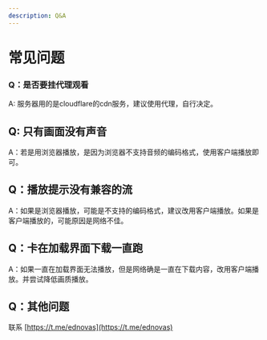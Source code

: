 ```yaml
---
description: Q&A
---
```


# 常见问题

### Q：是否要挂代理观看 <a href="#shi-fou-xu-yao-shi-yong-dai-li-guan-kan" id="shi-fou-xu-yao-shi-yong-dai-li-guan-kan"></a>

A: 服务器用的是cloudflare的cdn服务，建议使用代理，自行决定。

## Q: 只有画面没有声音

A：若是用浏览器播放，是因为浏览器不支持音频的编码格式，使用客户端播放即可。

## Q：播放提示没有兼容的流

A：如果是浏览器播放，可能是不支持的编码格式，建议改用客户端播放。如果是客户端播放的，可能原因是网络不佳。

## Q：卡在加载界面下载一直跑

A：如果一直在加载界面无法播放，但是网络确是一直在下载内容，改用客户端播放。并尝试降低画质播放。

## Q：其他问题

联系 [https://t.me/ednovas](https://t.me/ednovas)

